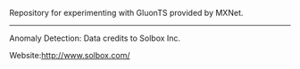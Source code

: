 Repository for experimenting with GluonTS provided by MXNet.

___

Anomaly Detection: Data credits to Solbox Inc.

Website:http://www.solbox.com/
